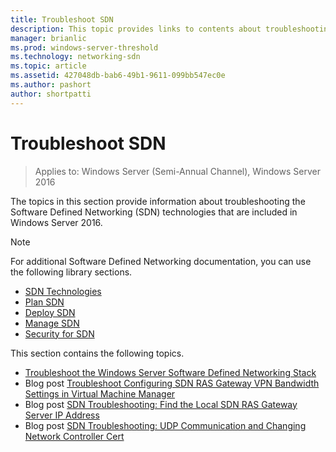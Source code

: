 ```yaml
---
title: Troubleshoot SDN
description: This topic provides links to contents about troubleshooting Software Defined Networking in Windows Server 2016.
manager: brianlic
ms.prod: windows-server-threshold
ms.technology: networking-sdn
ms.topic: article
ms.assetid: 427048db-bab6-49b1-9611-099bb547ec0e
ms.author: pashort
author: shortpatti
---
```

# Troubleshoot SDN

>Applies to: Windows Server (Semi-Annual Channel), Windows Server 2016

The topics in this section provide information about troubleshooting the Software Defined Networking (SDN) technologies that are included in Windows Server 2016.

> [!NOTE]  
> For additional Software Defined Networking documentation, you can use the following library sections.  
>  
> - [SDN Technologies](../technologies/Software-Defined-Networking-Technologies.md) 
> - [Plan SDN](../plan/Plan-Software-Defined-Networking.md)
> - [Deploy SDN](../deploy/Deploy-Software-Defined-Networking.md)
> - [Manage SDN](../manage/manage-sdn.md)
> - [Security for SDN](../security/sdn-security-top.md)

This section contains the following topics.

- [Troubleshoot the Windows Server Software Defined Networking Stack](https://docs.microsoft.com/windows-server/networking/sdn/troubleshoot/troubleshoot-windows-server-software-defined-networking-stack)  
- Blog post [Troubleshoot Configuring SDN RAS Gateway VPN Bandwidth Settings in Virtual Machine Manager](https://blogs.technet.microsoft.com/wsnetdoc/2017/03/02/troubleshoot-changing-sdn-ras-gateway-vpn-bandwidth-settings-in-virtual-machine-manager/)
- Blog post [SDN Troubleshooting: Find the Local SDN RAS Gateway Server IP Address](https://blogs.technet.microsoft.com/wsnetdoc/2017/03/23/sdn-troubleshooting-find-the-local-sdn-ras-gateway-server-ip-address/)
- Blog post [SDN Troubleshooting: UDP Communication and Changing Network Controller Cert](https://blogs.technet.microsoft.com/wsnetdoc/2017/08/25/sdn-troubleshooting-udp-communication-and-changing-network-controller-cert/)

